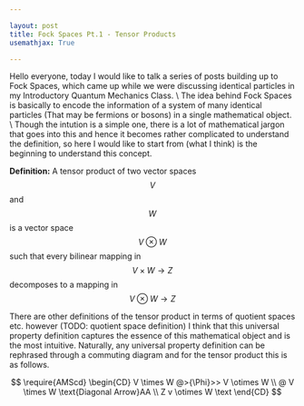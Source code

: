 ```yaml
---

layout: post
title: Fock Spaces Pt.1 - Tensor Products 
usemathjax: True

---
```


Hello everyone, today I would like to talk a series of posts building up to Fock Spaces, which came up while we were discussing identical particles in my Introductory Quantum Mechanics Class. 
\\
The idea behind Fock Spaces is basically to encode the information of a system of many identical particles (That may be fermions or bosons) in a single mathematical object. 
\\
Though the intution is a simple one, there is a lot of mathematical jargon that goes into this and hence it becomes rather complicated to understand the definition, so here I would like to start from (what I think) is the beginning to understand this concept. 

**Definition:** A tensor product of two vector spaces $$V$$ and $$W$$ is a vector space $$V \otimes W$$ such that every bilinear mapping in $$V \times W \rightarrow Z$$ decomposes to a mapping in $$V \otimes W \rightarrow Z$$  

There are other definitions of the tensor product in terms of quotient spaces etc. however (TODO: quotient space definition) I think that this universal property definition captures the essence of this mathematical object and is the most intuitive. Naturally, any universal property definition can be rephrased through a commuting diagram and for the tensor product this is as follows. 
 
$$
\require{AMScd}
\begin{CD}
V \times W @>{\Phi}>> V \otimes W \\
@ V \times W \text{Diagonal Arrow}AA \\
Z
v \otimes W \text
\end{CD}
$$

